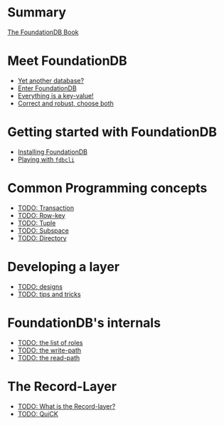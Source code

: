# Summary

[The FoundationDB Book](welcome.md)

# Meet FoundationDB

- [Yet another database?](./meet_fdb/another_db.md)
- [Enter FoundationDB](./meet_fdb/enter_fdb.md)
- [Everything is a key-value!](./meet_fdb/everything_is_kv.md)
- [Correct and robust, choose both](./meet_fdb/correctess.md)

# Getting started with FoundationDB

- [Installing FoundationDB](./getting_started/installing-fdb.md)
- [Playing with `fdbcli`](./getting_started/fdbcli.md)

# Common Programming concepts

- [TODO: Transaction]()
- [TODO: Row-key]()
- [TODO: Tuple]()
- [TODO: Subspace]()
- [TODO: Directory]()

# Developing a layer
- [TODO: designs]()
- [TODO: tips and tricks]()

# FoundationDB's internals

- [TODO: the list of roles]()
- [TODO: the write-path]()
- [TODO: the read-path]()

# The Record-Layer
- [TODO: What is the Record-layer?]()
- [TODO: QuiCK]()
